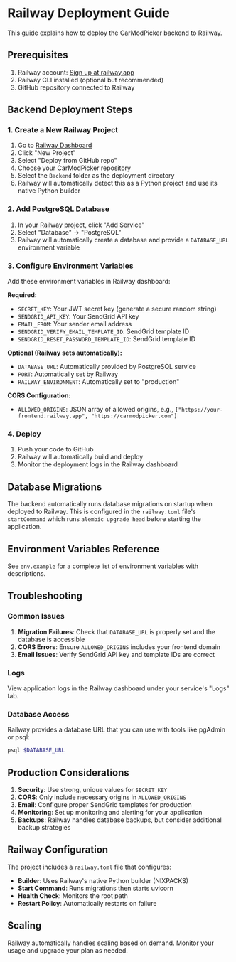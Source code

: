 # Railway Deployment Guide

This guide explains how to deploy the CarModPicker backend to Railway.

## Prerequisites

1. Railway account: [Sign up at railway.app](https://railway.app)
2. Railway CLI installed (optional but recommended)
3. GitHub repository connected to Railway

## Backend Deployment Steps

### 1. Create a New Railway Project

1. Go to [Railway Dashboard](https://railway.app/dashboard)
2. Click "New Project"
3. Select "Deploy from GitHub repo"
4. Choose your CarModPicker repository
5. Select the `Backend` folder as the deployment directory
6. Railway will automatically detect this as a Python project and use its native Python builder

### 2. Add PostgreSQL Database

1. In your Railway project, click "Add Service"
2. Select "Database" → "PostgreSQL"
3. Railway will automatically create a database and provide a `DATABASE_URL` environment variable

### 3. Configure Environment Variables

Add these environment variables in Railway dashboard:

**Required:**

- `SECRET_KEY`: Your JWT secret key (generate a secure random string)
- `SENDGRID_API_KEY`: Your SendGrid API key
- `EMAIL_FROM`: Your sender email address
- `SENDGRID_VERIFY_EMAIL_TEMPLATE_ID`: SendGrid template ID
- `SENDGRID_RESET_PASSWORD_TEMPLATE_ID`: SendGrid template ID

**Optional (Railway sets automatically):**

- `DATABASE_URL`: Automatically provided by PostgreSQL service
- `PORT`: Automatically set by Railway
- `RAILWAY_ENVIRONMENT`: Automatically set to "production"

**CORS Configuration:**

- `ALLOWED_ORIGINS`: JSON array of allowed origins, e.g., `["https://your-frontend.railway.app", "https://carmodpicker.com"]`

### 4. Deploy

1. Push your code to GitHub
2. Railway will automatically build and deploy
3. Monitor the deployment logs in the Railway dashboard

## Database Migrations

The backend automatically runs database migrations on startup when deployed to Railway. This is configured in the `railway.toml` file's `startCommand` which runs `alembic upgrade head` before starting the application.

## Environment Variables Reference

See `env.example` for a complete list of environment variables with descriptions.

## Troubleshooting

### Common Issues

1. **Migration Failures**: Check that `DATABASE_URL` is properly set and the database is accessible
2. **CORS Errors**: Ensure `ALLOWED_ORIGINS` includes your frontend domain
3. **Email Issues**: Verify SendGrid API key and template IDs are correct

### Logs

View application logs in the Railway dashboard under your service's "Logs" tab.

### Database Access

Railway provides a database URL that you can use with tools like pgAdmin or psql:

```bash
psql $DATABASE_URL
```

## Production Considerations

1. **Security**: Use strong, unique values for `SECRET_KEY`
2. **CORS**: Only include necessary origins in `ALLOWED_ORIGINS`
3. **Email**: Configure proper SendGrid templates for production
4. **Monitoring**: Set up monitoring and alerting for your application
5. **Backups**: Railway handles database backups, but consider additional backup strategies

## Railway Configuration

The project includes a `railway.toml` file that configures:

- **Builder**: Uses Railway's native Python builder (NIXPACKS)
- **Start Command**: Runs migrations then starts uvicorn
- **Health Check**: Monitors the root path
- **Restart Policy**: Automatically restarts on failure

## Scaling

Railway automatically handles scaling based on demand. Monitor your usage and upgrade your plan as needed.
